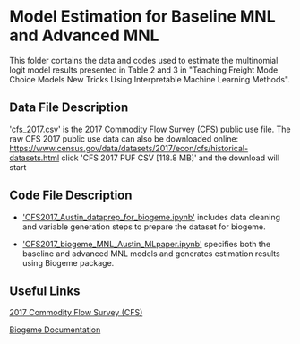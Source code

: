 
# Model Estimation for Baseline MNL and Advanced MNL

This folder contains the data and codes used to estimate the multinomial logit model results presented in Table 2 and 3 in "Teaching Freight Mode Choice Models New Tricks Using Interpretable Machine Learning Methods".


## Data File Description

'cfs_2017.csv' is the 2017 Commodity Flow Survey (CFS) public use file.
The raw CFS 2017 public use data can also be downloaded online:
https://www.census.gov/data/datasets/2017/econ/cfs/historical-datasets.html
click 'CFS 2017 PUF CSV [118.8 MB]' and the download will start
## Code File Description

* ['CFS2017_Austin_dataprep_for_biogeme.ipynb'](CFS2017_Austin_dataprep_for_biogeme.ipynb) includes data cleaning and variable generation steps to prepare the dataset for biogeme.

* ['CFS2017_biogeme_MNL_Austin_MLpaper.ipynb'](CFS2017_biogeme_MNL_Austin_MLpaper.ipynb) specifies both the baseline and advanced MNL models and generates estimation results using Biogeme package. 

## Useful Links

[2017 Commodity Flow Survey (CFS)](https://www.census.gov/data/datasets/2017/econ/cfs/historical-datasets.html)

[Biogeme Documentation](https://biogeme.epfl.ch/sphinx/index.html)